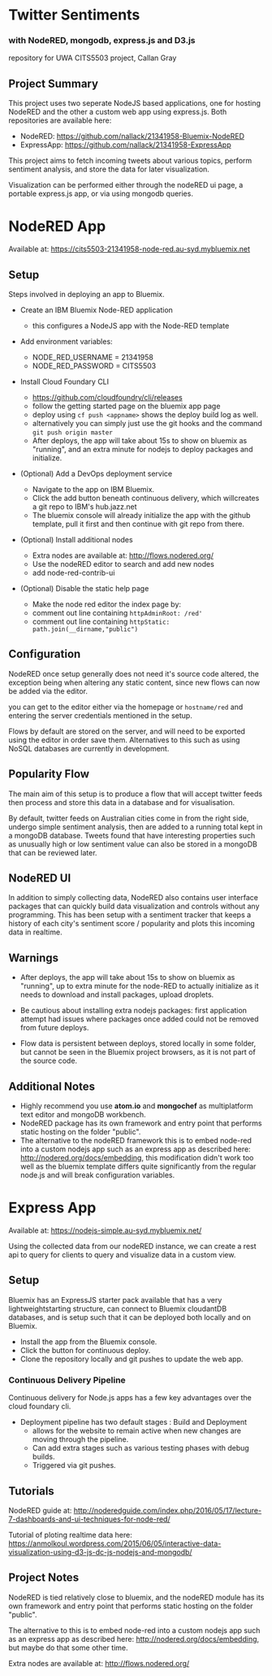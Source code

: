 
# Twitter Sentiments

### with NodeRED, mongodb, express.js and D3.js

repository for UWA CITS5503 project, Callan Gray

## Project Summary
This project uses two seperate NodeJS based applications, one for hosting NodeRED
and the other a custom web app using express.js. Both repositories are available here:
*  NodeRED: https://github.com/nallack/21341958-Bluemix-NodeRED
*  ExpressApp: https://github.com/nallack/21341958-ExpressApp

This project aims to fetch incoming tweets about various topics, perform
 sentiment analysis, and store the data for later visualization.

Visualization can be performed either through the nodeRED ui page, a portable
express.js app, or via using mongodb queries.


# NodeRED App
Available at: https://cits5503-21341958-node-red.au-syd.mybluemix.net

## Setup
Steps involved in deploying an app to Bluemix.

* Create an IBM Bluemix Node-RED application
  * this configures a NodeJS app with the Node-RED template


* Add environment variables:
  * NODE_RED_USERNAME = 21341958
  * NODE_RED_PASSWORD = CITS5503


* Install Cloud Foundary CLI
  * https://github.com/cloudfoundry/cli/releases
  * follow the getting started page on the      bluemix app page
  * deploy using ```cf push <appname>``` shows the deploy build log as well.
  * alternatively you can simply just use the git hooks and the
  command ```git push origin master```
  * After deploys, the app will take about 15s to show on bluemix as "running",
    and an extra minute for nodejs to deploy packages and initialize.


* (Optional) Add a DevOps deployment service
  * Navigate to the app on IBM Bluemix.
  *  Click the add button beneath continuous delivery, which willcreates a
     git repo to IBM's hub.jazz.net
  * The bluemix console will already initialize the app with the github template,
    pull it first and then continue with git repo from there.

* (Optional) Install additional nodes
  * Extra nodes are available at: http://flows.nodered.org/
  * Use the nodeRED editor to search and add new nodes
  * add node-red-contrib-ui


* (Optional) Disable the static help page
  * Make the node red editor the index page by:
  * comment out line containing ```httpAdminRoot: /red'```
  * comment out line containing ```httpStatic: path.join(__dirname,"public")```


## Configuration
NodeRED once setup generally does not need it's source code altered, the
exception being when altering any static content, since new flows can now be
added via the editor.

you can get to the editor either via the homepage or ```hostname/red``` and
entering the server credentials mentioned in the setup.

Flows by default are stored on the server, and will need to be exported using
the editor in order save them. Alternatives to this such as using NoSQL
databases are currently in development.

## Popularity Flow
The main aim of this setup is to produce a flow that will accept twitter feeds
then process and store this data in a database and for visualisation.

By default, twitter feeds on Australian cities come in from the right side,
undergo simple sentiment analysis, then are added to a running total kept in
a mongoDB database. Tweets found that have interesting properties such as
unusually high or low sentiment value can also be stored in a mongoDB
that can be reviewed later.

## NodeRED UI
In addition to simply collecting data, NodeRED also contains user interface
packages that can quickly build data visualization and controls without any
programming. This has been setup with a sentiment tracker that keeps a history
of each city's sentiment score / popularity and plots this incoming data in
realtime.

## Warnings
* After deploys, the app will take about 15s to show on bluemix as "running",
  up to extra minute for the node-RED to actually initialize as it needs to
  download and install packages, upload droplets.

* Be cautious about installing extra nodejs packages: first application attempt
  had issues where packages once added could not be removed from future deploys.

* Flow data is persistent between deploys, stored locally in some folder, but
  cannot be seen in the Bluemix project browsers, as it is not part of the source code.


## Additional Notes
* Highly recommend you use **atom.io** and **mongochef** as multiplatform
  text editor and mongoDB workbench.
* NodeRED package has its own framework and entry point that performs static
  hosting on the folder "public".
* The alternative to the nodeRED framework  this is to embed node-red into a
  custom nodejs app such as an express app as described here:
  http://nodered.org/docs/embedding, this modification didn't work too well as
  the bluemix template differs quite significantly from the regular node.js
  and will break configuration variables.


# Express App

Available at: https://nodejs-simple.au-syd.mybluemix.net/

Using the collected data from our nodeRED instance, we can create a rest api to
query for clients to query and visualize data in a custom view.

## Setup
Bluemix has an ExpressJS starter pack available that has a very lightweightstarting structure, can connect to Bluemix cloudantDB databases, and is setup
such that it can be deployed both locally and on Bluemix.

*  Install the app from the Bluemix console.
*  Click the button for continuous deploy.
*  Clone the repository locally and git pushes to update the web app.

### Continuous Delivery Pipeline
Continuous delivery for Node.js apps has a few key advantages over the cloud
foundary cli.

* Deployment pipeline has two default stages : Build and Deployment
  * allows for the website to remain active when new changes are moving
    through the pipeline.
  * Can add extra stages such as various testing phases with debug builds.
  * Triggered via git pushes.


## Tutorials
NodeRED guide at:
http://noderedguide.com/index.php/2016/05/17/lecture-7-dashboards-and-ui-techniques-for-node-red/

Tutorial of ploting realtime data here: https://anmolkoul.wordpress.com/2015/06/05/interactive-data-visualization-using-d3-js-dc-js-nodejs-and-mongodb/

## Project Notes
NodeRED is tied relatively close to bluemix, and the nodeRED module has its own
framework and entry point that performs static hosting on the folder "public".

The alternative to this is to embed node-red into a custom nodejs app such as an
express app as described here: http://nodered.org/docs/embedding, but maybe do
that some other time.

Extra nodes are available at: http://flows.nodered.org/
